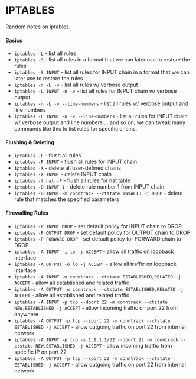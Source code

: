 # IPTABLES

Random notes on iptables.

#### Basics
- `iptables -L` - list all rules
- `iptables -S` - list all rules in a format that we can later use to restore the rules
- `iptables -S INPUT` - list all rules for INPUT chain in a format that we can later use to restore the rules
- `iptables -n -L -v` - list all rules w/ verbose output
- `iptables -L INPUT -n -v` - list all rules for INPUT chain w/ verbose output
- `iptables -n -L -v --line-numbers` - list all rules w/ verbose output and line numbers
- `iptables -L INPUT -n -v --line-numbers` - list all rules for INPUT chain w/ verbose output and line numbers
... and so on, we can tweak many commands like this to list rules for specific chains.

#### Flushing & Deleting
- `iptables -F` - flush all rules
- `iptables -F INPUT` - flush all rules for INPUT chain
- `iptables -X` - delete all user-defined chains
- `iptables -X INPUT` - delete INPUT chain
- `iptables -t nat -F` - flush all rules for nat table
- `iptables -D INPUT 1` - delete rule number 1 from INPUT chain
- `iptables -D INPUT -m conntrack --ctstate INVALID -j DROP` - delete rule that matches the specified parameters

#### Firewalling Rules
- `iptables -P INPUT DROP` - set default policy for INPUT chain to DROP
- `iptables -P OUTPUT DROP` - set default policy for OUTPUT chain to DROP
- `iptables -P FORWARD DROP` - set default policy for FORWARD chain to DROP
- `iptables -A INPUT -i lo -j ACCEPT` - allow all traffic on loopback interface
- `iptables -A OUTPUT -o lo -j ACCEPT` - allow all traffic on loopback interface
- `iptables -A INPUT -m conntrack --ctstate ESTABLISHED,RELATED -j ACCEPT` - allow all established and related traffic
- `iptables -A OUTPUT -m conntrack --ctstate ESTABLISHED,RELATED -j ACCEPT` - allow all established and related traffic
- `iptables -A INPUT -p tcp --dport 22 -m conntrack --ctstate NEW,ESTABLISHED -j ACCEPT` - allow incoming traffic on port 22 from anywhere
- `iptables -A OUTPUT -p tcp --sport 22 -m conntrack --ctstate ESTABLISHED -j ACCEPT` - allow outgoing traffic on port 22 from internal network
- `iptables -A INPUT -p tcp -s 1.1.1.1/32 --dport 22 -m conntrack --ctstate NEW,ESTABLISHED -j ACCEPT` - allow incoming traffic from specific IP on port 22
- `iptables -A OUTPUT -p tcp --sport 22 -m conntrack --ctstate ESTABLISHED -j ACCEPT` - allow outgoing traffic on port 22 from internal network
